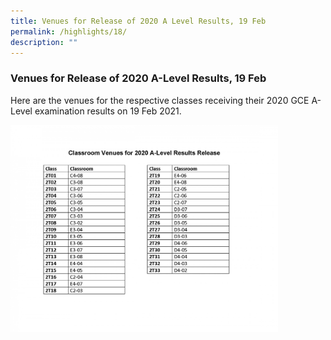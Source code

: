 ```yaml
---
title: Venues for Release of 2020 A Level Results, 19 Feb
permalink: /highlights/18/
description: ""
---
```

### **Venues for Release of 2020 A-Level Results, 19 Feb**
Here are the venues for the respective classes receiving their 2020 GCE A-Level examination results on 19 Feb 2021.

<img src="/images/alevelvenue.jpg" style="width:85%">
